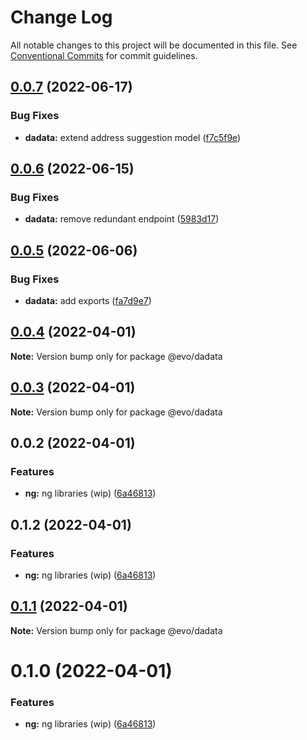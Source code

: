 # Change Log

All notable changes to this project will be documented in this file.
See [Conventional Commits](https://conventionalcommits.org) for commit guidelines.

## [0.0.7](https://github.com/evotor/evo-frontend/compare/@evo/dadata@0.0.6...@evo/dadata@0.0.7) (2022-06-17)


### Bug Fixes

* **dadata:** extend address suggestion model ([f7c5f9e](https://github.com/evotor/evo-frontend/commit/f7c5f9efe1c56fe80a1ca8ecd33032e9efbb1a77))





## [0.0.6](https://github.com/evotor/evo-frontend/compare/@evo/dadata@0.0.5...@evo/dadata@0.0.6) (2022-06-15)


### Bug Fixes

* **dadata:** remove redundant endpoint ([5983d17](https://github.com/evotor/evo-frontend/commit/5983d17b4d90811567b6c3bad14d0e29b8d011a2))





## [0.0.5](https://github.com/evotor/evo-frontend/compare/@evo/dadata@0.0.4...@evo/dadata@0.0.5) (2022-06-06)


### Bug Fixes

* **dadata:** add exports ([fa7d9e7](https://github.com/evotor/evo-frontend/commit/fa7d9e78bcaa42f0ac418fd84d25098d75ee3ca6))





## [0.0.4](https://github.com/evotor/evo-frontend/compare/@evo/dadata@0.0.3...@evo/dadata@0.0.4) (2022-04-01)

**Note:** Version bump only for package @evo/dadata





## [0.0.3](https://github.com/evotor/evo-frontend/compare/@evo/dadata@0.0.2...@evo/dadata@0.0.3) (2022-04-01)

**Note:** Version bump only for package @evo/dadata





## 0.0.2 (2022-04-01)


### Features

* **ng:** ng libraries (wip) ([6a46813](https://github.com/evotor/evo-frontend/commit/6a4681319e929ff48bab235d24dda70d7a333dca))





## 0.1.2 (2022-04-01)


### Features

* **ng:** ng libraries (wip) ([6a46813](https://github.com/evotor/evo-frontend/commit/6a4681319e929ff48bab235d24dda70d7a333dca))





## [0.1.1](https://github.com/evotor/evo-frontend/compare/@evo/dadata@0.1.0...@evo/dadata@0.1.1) (2022-04-01)

**Note:** Version bump only for package @evo/dadata





# 0.1.0 (2022-04-01)


### Features

* **ng:** ng libraries (wip) ([6a46813](https://github.com/evotor/evo-frontend/commit/6a4681319e929ff48bab235d24dda70d7a333dca))
